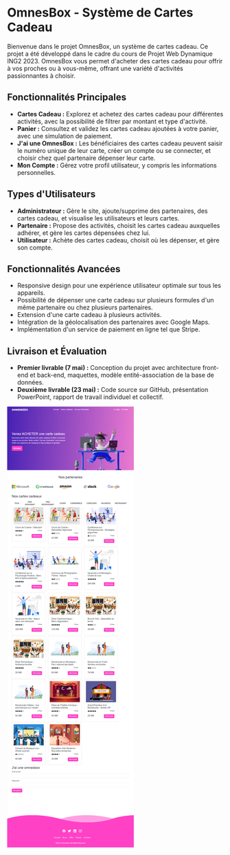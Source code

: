 # OmnesBox - Système de Cartes Cadeau

Bienvenue dans le projet OmnesBox, un système de cartes cadeau. Ce projet a été développé dans le cadre du cours de Projet Web Dynamique ING2 2023. OmnesBox vous permet d'acheter des cartes cadeau pour offrir à vos proches ou à vous-même, offrant une variété d'activités passionnantes à choisir.

## Fonctionnalités Principales

- **Cartes Cadeau :** Explorez et achetez des cartes cadeau pour différentes activités, avec la possibilité de filtrer par montant et type d'activité.
- **Panier :** Consultez et validez les cartes cadeau ajoutées à votre panier, avec une simulation de paiement.
- **J'ai une OmnesBox :** Les bénéficiaires des cartes cadeau peuvent saisir le numéro unique de leur carte, créer un compte ou se connecter, et choisir chez quel partenaire dépenser leur carte.
- **Mon Compte :** Gérez votre profil utilisateur, y compris les informations personnelles.

## Types d'Utilisateurs

- **Administrateur :** Gère le site, ajoute/supprime des partenaires, des cartes cadeau, et visualise les utilisateurs et leurs cartes.
- **Partenaire :** Propose des activités, choisit les cartes cadeau auxquelles adhérer, et gère les cartes dépensées chez lui.
- **Utilisateur :** Achète des cartes cadeau, choisit où les dépenser, et gère son compte.

## Fonctionnalités Avancées

- Responsive design pour une expérience utilisateur optimale sur tous les appareils.
- Possibilité de dépenser une carte cadeau sur plusieurs formules d'un même partenaire ou chez plusieurs partenaires.
- Extension d'une carte cadeau à plusieurs activités.
- Intégration de la géolocalisation des partenaires avec Google Maps.
- Implémentation d'un service de paiement en ligne tel que Stripe.

## Livraison et Évaluation

- **Premier livrable (7 mai) :** Conception du projet avec architecture front-end et back-end, maquettes, modèle entité-association de la base de données.
- **Deuxième livrable (23 mai) :** Code source sur GitHub, présentation PowerPoint, rapport de travail individuel et collectif.

![Image d'exemple](screenshot.png)
